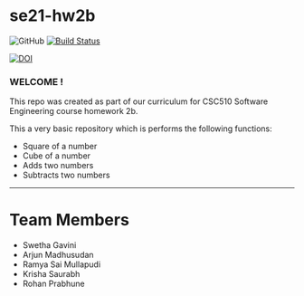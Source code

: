 # se21-hw2b
![GitHub](https://img.shields.io/github/license/ramyasaimullapudi/se21-hw2b)
[![Build Status](https://app.travis-ci.com/ramyasaimullapudi/se21-hw2b.svg?branch=main)](https://app.travis-ci.com/github/ramyasaimullapudi/se21-hw2b)

[![DOI](https://zenodo.org/badge/399649748.svg)](https://zenodo.org/badge/latestdoi/399649748)



### WELCOME !

This repo was created as part of our curriculum for CSC510 Software Engineering course homework 2b.

This a very basic repository which is performs the following functions:

* Square of a number
* Cube of a number
* Adds two numbers
* Subtracts two numbers 

---

# Team Members

* Swetha Gavini
* Arjun Madhusudan
* Ramya Sai Mullapudi
* Krisha Saurabh
* Rohan Prabhune
